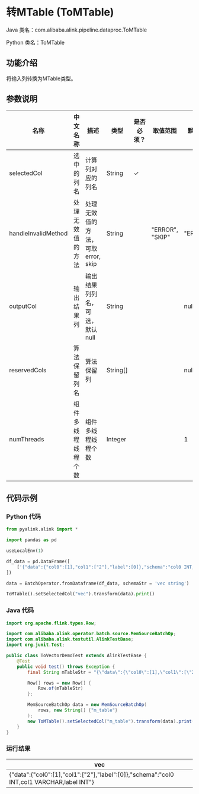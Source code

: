 # 转MTable (ToMTable)
Java 类名：com.alibaba.alink.pipeline.dataproc.ToMTable

Python 类名：ToMTable


## 功能介绍
将输入列转换为MTable类型。

## 参数说明

| 名称 | 中文名称 | 描述 | 类型 | 是否必须？ | 取值范围 | 默认值 |
| --- | --- | --- | --- | --- | --- | --- |
| selectedCol | 选中的列名 | 计算列对应的列名 | String | ✓ |  |  |
| handleInvalidMethod | 处理无效值的方法 | 处理无效值的方法，可取 error, skip | String |  | "ERROR", "SKIP" | "ERROR" |
| outputCol | 输出结果列 | 输出结果列列名，可选，默认null | String |  |  | null |
| reservedCols | 算法保留列名 | 算法保留列 | String[] |  |  | null |
| numThreads | 组件多线程线程个数 | 组件多线程线程个数 | Integer |  |  | 1 |


## 代码示例
### Python 代码
```python
from pyalink.alink import *

import pandas as pd

useLocalEnv(1)

df_data = pd.DataFrame([
    ['{"data":{"col0":[1],"col1":["2"],"label":[0]},"schema":"col0 INT, col1 VARCHAR,label INT"}']
])

data = BatchOperator.fromDataframe(df_data, schemaStr = 'vec string')

ToMTable().setSelectedCol("vec").transform(data).print()

```
### Java 代码
```java
import org.apache.flink.types.Row;

import com.alibaba.alink.operator.batch.source.MemSourceBatchOp;
import com.alibaba.alink.testutil.AlinkTestBase;
import org.junit.Test;

public class ToVectorDemoTest extends AlinkTestBase {
	@Test
	public void test() throws Exception {
		final String mTableStr = "{\"data\":{\"col0\":[1],\"col1\":[\"2\"],\"label\":[0]},\"schema\":\"col0 INT, col1 VARCHAR,label INT\"}";

		Row[] rows = new Row[] {
			Row.of(mTableStr)
		};

		MemSourceBatchOp data = new MemSourceBatchOp(
			rows, new String[] {"m_table"}
		);
		new ToMTable().setSelectedCol("m_table").transform(data).print();
	}
}
```

### 运行结果

| vec                  |
|----------------------|
| {"data":{"col0":[1],"col1":["2"],"label":[0]},"schema":"col0 INT,col1 VARCHAR,label INT"} |
